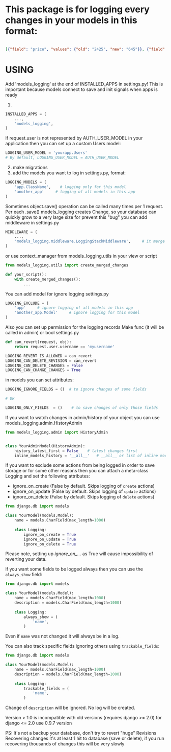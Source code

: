 # This package is for logging every changes in your models in this format:
```json

[{"field": "price", "values": {"old": "2425", "new": "645"}}, {"field": "price_final", "values": {"old": "2425", "new": "645"}}]
```

# USING
Add 'models_logging' at the end of INSTALLED_APPS in settings.py!
This is important because models connect to save and init signals when apps is ready

1.
```python
INSTALLED_APPS = (
    ...,
    'models_logging',
)
```

If request.user is not represented by AUTH_USER_MODEL in your application then you can set up a custom Users model:

```python
LOGGING_USER_MODEL = 'yourapp.Users'
# By default, LOGGING_USER_MODEL = AUTH_USER_MODEL
```



2. make migrations
3. add the models you want to log in settings.py, format:
```python
LOGGING_MODELS = (
    'app.ClassName',    # logging only for this model
    'another_app'     # logging of all models in this app
)
```

Sometimes object.save() operation can be called many times per 1 request.
Per each .save() models_logging creates Change, so your database can quickly grow to a very large size
for prevent this "bug" you can add middleware in settings.py
```python
MIDDLEWARE = (
    ...,
    'models_logging.middleware.LoggingStackMiddleware',     # it merge all changes of object per request
)
```

or use context_manager from models_logging.utils in your view or script
```python
from models_logging.utils import create_merged_changes

def your_script():
    with create_merged_changes():
        ...
```


You can add model for ignore logging
settings.py
```python
LOGGING_EXCLUDE = (
    'app'     # ignore logging of all models in this app
    'another_app.Model'     # ignore logging for this model
)
```


Also you can set up permission for the logging records
Make func (it will be called in admin) or bool
settings.py
```python
def can_revert(request, obj):
    return request.user.username == 'myusername'

LOGGING_REVERT_IS_ALLOWED = can_revert
LOGGING_CAN_DELETE_REVISION = can_revert
LOGGING_CAN_DELETE_CHANGES = False
LOGGING_CAN_CHANGE_CHANGES = True
```

in models you can set attributes:
```python
LOGGING_IGNORE_FIELDS = ()  # to ignore changes of some fields

# OR

LOGGING_ONLY_FIELDS  = ()    # to save changes of only those fields 
```
 
 
If you want to watch changes in admin/history of your object you can use models_logging.admin.HistoryAdmin
```python
from models_logging.admin import HistoryAdmin


class YourAdminModel(HistoryAdmin):
    history_latest_first = False    # latest changes first
    inline_models_history = '__all__'   # __all__ or list of inline models for this ModelAdmin

```

If you want to exclude some actions from being logged in order to save storage or for some other reasons then you can attach a meta-class Logging and set the following attributes: 
- ignore_on_create (False by default. Skips logging of `create` actions)
- ignore_on_update (False by default. Skips logging of `update` actions)
- ignore_on_delete (False by default. Skips logging of `delete` actions)

```python
from django.db import models

class YourModel(models.Model):
    name = models.CharField(max_length=1000)
    
    class Logging:
        ignore_on_create = True
        ignore_on_update = True
        ignore_on_delete = True
```
Please note, setting up *ignore_on_...* as True will cause impossibility of reverting your data.


If you want some fields to be logged always then you can use the `always_show` field:
```python
from django.db import models

class YourModel(models.Model):
    name = models.CharField(max_length=1000)
    description = models.CharField(max_length=1000)
        
    class Logging:
        always_show = (
            'name',
        )
```
Even if `name` was not changed it will always be in a log.


You can also track specific fields ignoring others using `trackable_fields`:
```python
from django.db import models

class YourModel(models.Model):
    name = models.CharField(max_length=1000)
    description = models.CharField(max_length=1000)
        
    class Logging:
        trackable_fields = (
            'name',
        )
```
Change of `description` will be ignored. No log will be created.





Version > 1.0 is incompatible with old versions (requires django >= 2.0)
for django <= 2.0 use 0.9.7 version
 


PS: It's not a backup your database, don't try to revert "huge" Revisions
Recovering changes it's at least 1 hit to database (save or delete),
if you run recovering thousands of changes this will be very slowly